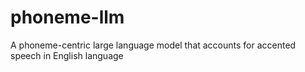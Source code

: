 # phoneme-llm
A phoneme-centric large language model that accounts for accented speech in English language
